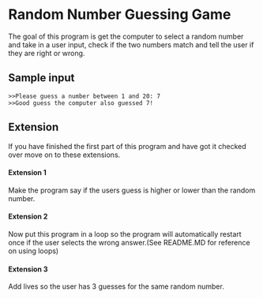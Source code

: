 # Random Number Guessing Game 
The goal of this program is get the computer to select a random number and take in a user input, check if the two numbers match and tell the user if they are right or wrong.  
## Sample input ## 
    >>Please guess a number between 1 and 20: 7
    >>Good guess the computer also guessed 7!
## Extension ##
If you have finished the first part of this program and have got it checked over move on to these extensions. 

#### Extension 1 #### 
Make the program say if the users guess is higher or lower than the random number.
#### Extension 2 ####
Now put this program in a loop so the program will automatically restart once if the user selects the wrong answer.(See README.MD for reference on using loops) 
#### Extension 3 #### 
Add lives so the user has 3 guesses for the same random number. 

